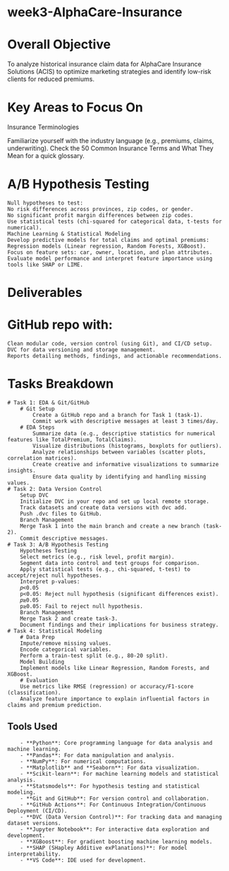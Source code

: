 # week3-AlphaCare-Insurance
# Overall Objective
To analyze historical insurance claim data for AlphaCare Insurance Solutions (ACIS) to optimize marketing strategies and identify low-risk clients for reduced premiums.

# Key Areas to Focus On
Insurance Terminologies

Familiarize yourself with the industry language (e.g., premiums, claims, underwriting).
Check the 50 Common Insurance Terms and What They Mean for a quick glossary.
# A/B Hypothesis Testing

    Null hypotheses to test:
    No risk differences across provinces, zip codes, or gender.
    No significant profit margin differences between zip codes.
    Use statistical tests (chi-squared for categorical data, t-tests for numerical).
    Machine Learning & Statistical Modeling
    Develop predictive models for total claims and optimal premiums:
    Regression models (Linear regression, Random Forests, XGBoost).
    Focus on feature sets: car, owner, location, and plan attributes.
    Evaluate model performance and interpret feature importance using tools like SHAP or LIME.

# Deliverables
# GitHub repo with:
    Clean modular code, version control (using Git), and CI/CD setup.
    DVC for data versioning and storage management.
    Reports detailing methods, findings, and actionable recommendations.
# Tasks Breakdown
    # Task 1: EDA & Git/GitHub
        # Git Setup
            Create a GitHub repo and a branch for Task 1 (task-1).
            Commit work with descriptive messages at least 3 times/day.
        # EDA Steps
            Summarize data (e.g., descriptive statistics for numerical features like TotalPremium, TotalClaims).
            Visualize distributions (histograms, boxplots for outliers).
            Analyze relationships between variables (scatter plots, correlation matrices).
            Create creative and informative visualizations to summarize insights.
            Ensure data quality by identifying and handling missing values.
    # Task 2: Data Version Control
        Setup DVC
        Initialize DVC in your repo and set up local remote storage.
        Track datasets and create data versions with dvc add.
        Push .dvc files to GitHub.
        Branch Management
        Merge Task 1 into the main branch and create a new branch (task-2).
        Commit descriptive messages.
    # Task 3: A/B Hypothesis Testing
        Hypotheses Testing
        Select metrics (e.g., risk level, profit margin).
        Segment data into control and test groups for comparison.
        Apply statistical tests (e.g., chi-squared, t-test) to accept/reject null hypotheses.
        Interpret p-values:
        𝑝<0.05
        p<0.05: Reject null hypothesis (significant differences exist).
        𝑝≥0.05
        p≥0.05: Fail to reject null hypothesis.
        Branch Management
        Merge Task 2 and create task-3.
        Document findings and their implications for business strategy.
    # Task 4: Statistical Modeling
        # Data Prep
        Impute/remove missing values.
        Encode categorical variables.
        Perform a train-test split (e.g., 80-20 split).
        Model Building
        Implement models like Linear Regression, Random Forests, and XGBoost.
        # Evaluation
        Use metrics like RMSE (regression) or accuracy/F1-score (classification).
        Analyze feature importance to explain influential factors in claims and premium prediction.

## Tools Used
        - **Python**: Core programming language for data analysis and machine learning.
        - **Pandas**: For data manipulation and analysis.
        - **NumPy**: For numerical computations.
        - **Matplotlib** and **Seaborn**: For data visualization.
        - **Scikit-learn**: For machine learning models and statistical analysis.
        - **Statsmodels**: For hypothesis testing and statistical modeling.
        - **Git and GitHub**: For version control and collaboration.
        - **GitHub Actions**: For Continuous Integration/Continuous Deployment (CI/CD).
        - **DVC (Data Version Control)**: For tracking data and managing dataset versions.
        - **Jupyter Notebook**: For interactive data exploration and development.
        - **XGBoost**: For gradient boosting machine learning models.
        - **SHAP (SHapley Additive exPlanations)**: For model interpretability.
        - **VS Code**: IDE used for development.